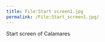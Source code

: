 ```yaml
---
title: File:Start screen1.jpg
permalink: /File:Start_screen1.jpg/
---
```


Start screen of Calamares
